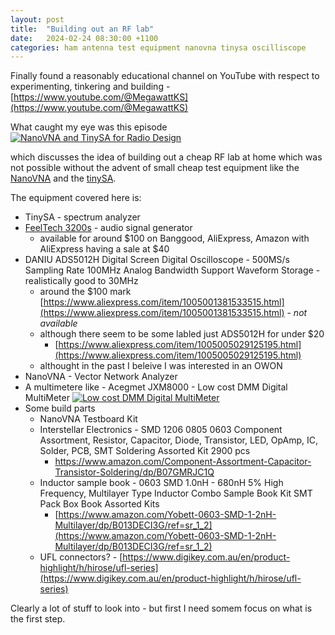 ```yaml
---
layout: post
title:  "Building out an RF lab"
date:   2024-02-24 08:30:00 +1100
categories: ham antenna test equipment nanovna tinysa oscilliscope
---
```


Finally found a reasonably educational channel on YouTube with respect to
experimenting, tinkering and building -
[https://www.youtube.com/@MegawattKS](https://www.youtube.com/@MegawattKS)

What caught my eye was this episode
  [![
    NanoVNA and TinySA for Radio Design
  ](
    http://img.youtube.com/vi/B7DFOq9rM_M/0.jpg
  )](https://youtu.be/B7DFOq9rM_M)

which discusses the idea of building out a cheap RF lab at home which was not
possible without the advent of small cheap test equipment like the
[NanoVNA](https://nanovna.com/) and the [tinySA](https://www.tinysa.org/).

The equipment covered here is:

- TinySA - spectrum analyzer
- [FeelTech 3200s](http://en.feeltech.net/index.php?case=archive&act=show&aid=16) - audio signal generator
    - available for around $100 on Banggood, AliExpress, Amazon with AliExpress
      having a sale at $40
- DANIU ADS5012H Digital Screen Digital Oscilloscope - 500MS/s Sampling Rate
  100MHz Analog Bandwidth Support Waveform Storage - realistically good to 30MHz
  - around the $100 mark [https://www.aliexpress.com/item/1005001381533515.html](https://www.aliexpress.com/item/1005001381533515.html) - _not available_
  - although there seem to be some labled just ADS5012H for under $20
    - [https://www.aliexpress.com/item/1005005029125195.html](https://www.aliexpress.com/item/1005005029125195.html)
  - althought in the past I beleive I was interested in an OWON
- NanoVNA  - Vector Network Analyzer
- A multimetere like - Acegmet JXM8000 - Low cost DMM Digital MultiMeter
  [![
    Low cost DMM Digital MultiMeter
  ](
    http://img.youtube.com/vi/3PO6TviwE9U/0.jpg
  )](https://youtu.be/3PO6TviwE9U)
- Some build parts
    - NanoVNA Testboard Kit
    - Interstellar Electronics - SMD 1206 0805 0603 Component Assortment,
      Resistor, Capacitor, Diode, Transistor, LED, OpAmp, IC, Solder, PCB, SMT
      Soldering Assorted Kit 2900 pcs
        - https://www.amazon.com/Component-Assortment-Capacitor-Transistor-Soldering/dp/B07GMRJC1Q
    - Inductor sample book - 0603 SMD 1.0nH - 680nH 5% High Frequency,
      Multilayer Type Inductor Combo Sample Book Kit SMT Pack Box Book Assorted
      Kits
        - [https://www.amazon.com/Yobett-0603-SMD-1-2nH-Multilayer/dp/B013DECI3G/ref=sr_1_2](https://www.amazon.com/Yobett-0603-SMD-1-2nH-Multilayer/dp/B013DECI3G/ref=sr_1_2)
    - UFL connectors? - [https://www.digikey.com.au/en/product-highlight/h/hirose/ufl-series](https://www.digikey.com.au/en/product-highlight/h/hirose/ufl-series)

Clearly a lot of stuff to look into - but first I need somem focus on what is
the first step.
